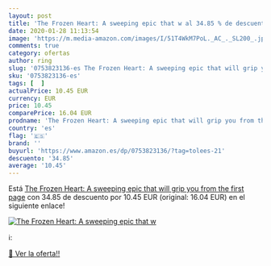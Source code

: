 ```yaml
---
layout: post
title: 'The Frozen Heart: A sweeping epic that w al 34.85 % de descuento'
date: 2020-01-28 11:13:54
image: 'https://m.media-amazon.com/images/I/51T4WkM7PoL._AC_._SL200_.jpg'
comments: true
category: ofertas
author: ring
slug: '0753823136-es The Frozen Heart: A sweeping epic that will grip you from...'
sku: '0753823136-es'
tags: [  ]
actualPrice: 10.45 EUR
currency: EUR
price: 10.45
comparePrice: 16.04 EUR
prodname: 'The Frozen Heart: A sweeping epic that will grip you from the first page'
country: 'es'
flag: '🇪🇸'
brand: ''
buyurl: 'https://www.amazon.es/dp/0753823136/?tag=tolees-21'
descuento: '34.85'
average: '10.45'
---
```


Está [The Frozen Heart: A sweeping epic that will grip you from the first page](https://www.amazon.es/dp/0753823136/?tag=tolees-21) con 34.85 de descuento por 10.45 EUR (original: 16.04 EUR) en el siguiente enlace!

[![The Frozen Heart: A sweeping epic that w](https://m.media-amazon.com/images/I/51T4WkM7PoL._AC_._SL200_.jpg)](https://www.amazon.es/dp/0753823136/?tag=tolees-21)

ℹ️:


[🛒 Ver la oferta!!](https://www.amazon.es/dp/0753823136/?tag=tolees-21)
